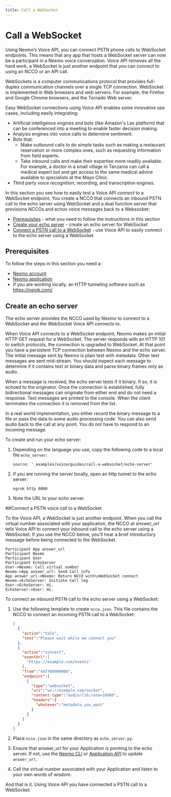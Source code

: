 ```yaml
---
title: Call a WebSocket
---
```


# Call a WebSocket

Using Nexmo’s Voice API, you can connect PSTN phone calls to WebSocket endpoints. This means that any app that hosts a WebSocket server can now be a participant in a Nexmo voice conversation. Voice API removes all the hard work, a WebSocket is just another endpoint that you can connect to using an NCCO or an API call.

WebSockets is a computer communications protocol that provides full-duplex communication channels over a single TCP connection. WebSocket is implemented in Web browsers and web servers. For example, the Firefox and Google Chrome browsers, and the Tornado Web server.

Easy WebSocket connections using Voice API enables some innovative use cases, including easily integrating:

* Artificial intelligence engines and bots (like Amazon's Lex platform) that can be conferenced into a meeting to enable faster decision making.
* Analysis engines into voice calls to determine sentiment.
* Bots that:
  * Make outbound calls to do simple tasks such as making a restaurant reservation or more complex ones, such as requesting information from field experts.
  * Take inbound calls and make their expertise more readily available. For example, a doctor in a small village in Tanzania can call a medical expert bot and get access to the same medical advice available to specialists at the Mayo Clinic.
* Third party voice recognition, recording, and transcription engines.

In this section you see how to easily test a Voice API *connect* to a WebSocket endpoint. You create a NCCO that connects an inbound PSTN call to the echo server using WebSocket and a dual function server that provisions NCCOs and echos voice messages back to a Websocket:

* [Prerequisites](#prerequisites) - what you need to follow the instructions in this section
* [Create your echo server](#create_echo) - create an echo server for WebSocket
* [Connect a PSTN call to a WebSocket](#create_app) - use Voice API to easily connect to the echo server using a WebSocket

## Prerequisites

To follow the steps in this section you need a:

* [Nexmo account](/account/guides/management#create-and-configure-a-nexmo-account)
* [Nexmo application](https://docs.nexmo.com/tools/application-api#apps_quickstart)
* If you are working locally, an HTTP tunneling software such as https://ngrok.com/

## Create an echo server

The echo server provides the NCCO used by Nexmo to connect to a WebSocket and the WebSocket Voice API connects to.

When Voice API connects to a WebSocket endpoint, Nexmo makes an initial HTTP GET request for a WebSocket. The server responds with an HTTP 101 to switch protocols, the connection is upgraded to WebSocket. At that point you have a persistent TCP connection between Nexmo and the echo server. The initial message sent by Nexmo is plain text with metadata. Other text messages are sent mid-stream. You should inspect each message to determine if it contains text or binary data and parse binary frames only as audio.

When a message is received, the echo server tests if it binary. If so, it is echoed to the originator. Once the connection is established, fully bidirectional messages can originate from either end and do not need a response. Text messages are printed to the console. When the client terminates the connection it is removed from the list.

In a real world implementation, you either record the binary message to a file or pass the data to some audio processing code. You can also send audio back to the call at any point. You do not have to respond to an incoming message.

To create and run your echo server:

1. Depending on the language you use, copy the following code to a local file `echo_server`:

    ```tabbed_content
    source: '_examples/voice/guides/call-a-websocket/echo-server'
    ```

2. If you are running the server locally, open an http tunnel to the echo server:

    ```
    ngrok http 8000
    ```

3. Note the URL to your echo server.

##Connect a PSTN voice call to a WebSocket

To the Voice API, a WebSocket is just another endpoint. When you call the virtual number associated with your application, the NCCO at *answer_url* tells Voice API to connect your inbound call to the echo server using a WebSocket. If you use the NCCO below, you'll hear a brief introductory message before being connected to the WebSocket.

```js_sequence_diagram
Participant App answer_url
Participant Nexmo
Participant User
Participant EchoServer
User->Nexmo: Call virtual number
Nexmo->App answer_url: Send Call info
App answer_url->Nexmo: Return NCCO with\nWebSocket connect
Nexmo->EchoServer: Initiate Call leg
User->EchoServer: Hi.
EchoServer->User: Hi.
```

To connect an inbound PSTN call to the echo server using a WebSocket:

1. Use the following template to create `ncco.json`. This file contains the NCCO to connect an incoming PSTN call to a WebSocket:

    ```json
    [
      {
        "action":"talk",
        "text":"Please wait while we connect you"
      },
      {
        "action":"connect",
        "eventUrl":[
          "https://example.com/events"
        ],
        "from":"447700900000",
        "endpoint":[
          {
            "type":"websocket",
            "uri":"ws://example.com/socket",
            "content-type":"audio/l16;rate=16000",
            "headers":{
              "whatever":"metadata_you_want"
            }
          }
        ]
      }
    ]
    ```

2. Place `ncco.json` in the same directory as `echo_server.py`.

3. Ensure that answer_url for your Application is pointing to the echo server. If not, use the [Nexmo CLI](/tools) or [Application API](https://docs.nexmo.com/tools/application-api/api-reference#update) to update `answer_url`.

4. Call the virtual number associated with your Application and listen to your own words of wisdom.

And that is it. Using Voice API you have connected a PSTN call to a WebSocket.
